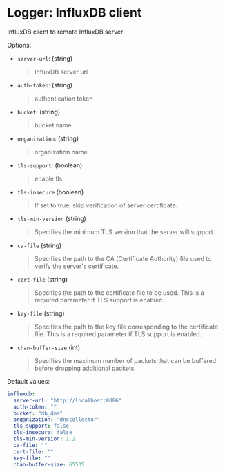 
# Logger: InfluxDB client

InfluxDB client to remote InfluxDB server

Options:

- `server-url`: (string)
  > InfluxDB server url
- `auth-token`: (string)
  > authentication token
- `bucket`: (string)
  > bucket name
- `organization`: (string)
  > organization name
- `tls-support`: (boolean)
  > enable tls
- `tls-insecure` (boolean)
  > If set to true, skip verification of server certificate.
- `tls-min-version` (string)
  > Specifies the minimum TLS version that the server will support.
- `ca-file` (string)
  > Specifies the path to the CA (Certificate Authority) file used to verify the server's certificate.
- `cert-file` (string)
  > Specifies the path to the certificate file to be used. This is a required parameter if TLS support is enabled.
- `key-file` (string)
  > Specifies the path to the key file corresponding to the certificate file. This is a required parameter if TLS support is enabled.
- `chan-buffer-size` (int)
  > Specifies the maximum number of packets that can be buffered before dropping additional packets.

Default values:

```yaml
influxdb:
  server-url: "http://localhost:8086"
  auth-token: ""
  bucket: "db_dns"
  organization: "dnscollector"
  tls-support: false
  tls-insecure: false
  tls-min-version: 1.2
  ca-file: ""
  cert-file: ""
  key-file: ""
  chan-buffer-size: 65535
```
